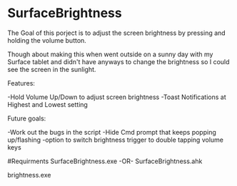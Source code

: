 # SurfaceBrightness
The Goal of this porject is to adjust the screen brightness by pressing and holding the volume button.

Though about making this when went outside on a sunny day with my Surface tablet and didn't have anyways to change the brightness so I could see the screen in the sunlight.

Features:

-Hold Volume Up/Down to adjust screen brightness
-Toast Notifications at Highest and Lowest setting

Future goals:

-Work out the bugs in the script
-Hide Cmd prompt that keeps popping up/flashing
-option to switch brightness trigger to double tapping volume keys

#Requirments
SurfaceBrightness.exe -OR- SurfaceBrightness.ahk

brightness.exe
